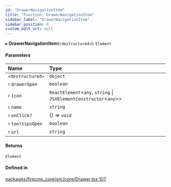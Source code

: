 ```yaml
---
id: "DrawerNavigationItem"
title: "Function: DrawerNavigationItem"
sidebar_label: "DrawerNavigationItem"
sidebar_position: 0
custom_edit_url: null
---
```


▸ **DrawerNavigationItem**(`«destructured»`): `Element`

#### Parameters

| Name | Type |
| :------ | :------ |
| `«destructured»` | `Object` |
| › `drawerOpen` | `boolean` |
| › `icon` | `ReactElement`\<`any`, `string` \| `JSXElementConstructor`\<`any`\>\> |
| › `name` | `string` |
| › `onClick?` | () => `void` |
| › `tooltipsOpen` | `boolean` |
| › `url` | `string` |

#### Returns

`Element`

#### Defined in

[packages/firecms_core/src/core/Drawer.tsx:107](https://github.com/FireCMSco/firecms/blob/d45f3739/packages/firecms_core/src/core/Drawer.tsx#L107)
